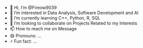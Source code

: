 - 👋 Hi, I’m @Fireow9039
- 👀 I’m interested in Data Analysis, Software Development and AI
- 🌱 I’m currently learning C++, Python, R, SQL
- 💞️ I’m looking to collaborate on Projects Related to my Interests
- 📫 How to reach me on Message
- 😄 Pronouns: ...
- ⚡ Fun fact: ...

<!---
Fireow9039/Fireow9039 is a ✨ special ✨ repository because its `README.md` (this file) appears on your GitHub profile.
You can click the Preview link to take a look at your changes.
--->
